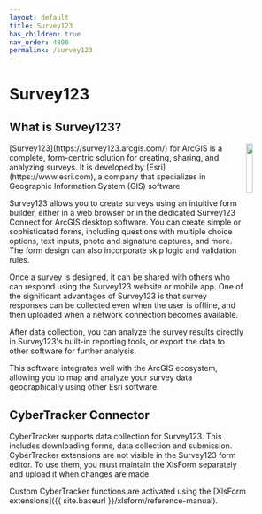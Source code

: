 ```yaml
---
layout: default
title: Survey123
has_children: true
nav_order: 4800
permalink: /survey123
---
```


# Survey123

## What is Survey123?
<img src="{{ site.baseurl }}/assets/survey123/logo2.svg" align="right" class="inline" style="width:15%;"/>
[Survey123](https://survey123.arcgis.com/) for ArcGIS is a complete, form-centric solution for creating, sharing, and analyzing surveys. It is developed by [Esri](https://www.esri.com), a company that specializes in Geographic Information System (GIS) software.

Survey123 allows you to create surveys using an intuitive form builder, either in a web browser or in the dedicated Survey123 Connect for ArcGIS desktop software. You can create simple or sophisticated forms, including questions with multiple choice options, text inputs, photo and signature captures, and more. The form design can also incorporate skip logic and validation rules.

Once a survey is designed, it can be shared with others who can respond using the Survey123 website or mobile app. One of the significant advantages of Survey123 is that survey responses can be collected even when the user is offline, and then uploaded when a network connection becomes available.

After data collection, you can analyze the survey results directly in Survey123's built-in reporting tools, or export the data to other software for further analysis.

This software integrates well with the ArcGIS ecosystem, allowing you to map and analyze your survey data geographically using other Esri software.

## CyberTracker Connector
CyberTracker supports data collection for Survey123. This includes downloading forms, data collection and submission. CyberTracker extensions are not visible in the Survey123 form editor. To use them, you must maintain the XlsForm separately and upload it when changes are made.

Custom CyberTracker functions are activated using the [XlsForm extensions]({{ site.baseurl }}/xlsform/reference-manual).
